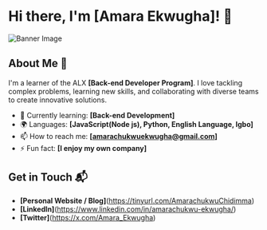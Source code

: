 # Hi there, I'm [Amara Ekwugha]! 👋

![Banner Image](https://images.app.goo.gl/KTxu3DbRzV3K7Jas6)

## About Me 🚀

I'm a learner of the ALX **[Back-end Developer Program]**. I love tackling complex problems, learning new skills, and collaborating with diverse teams to create innovative solutions.

- 🌱 Currently learning: **[Back-end Development]**
- 🌍 Languages: **[JavaScript(Node js), Python, English Language, Igbo]**
- 📫 How to reach me: **[amarachukwuekwugha@gmail.com]**
- ⚡ Fun fact: **[I enjoy my own company]**

## Get in Touch 📬

- **[Personal Website / Blog]**(https://tinyurl.com/AmarachukwuChidimma)
- **[LinkedIn]**(https://www.linkedin.com/in/amarachukwu-ekwugha/)
- **[Twitter]**(https://x.com/Amara_Ekwugha)

